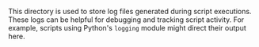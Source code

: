 This directory is used to store log files generated during script executions. These logs can be helpful for debugging and tracking script activity. For example, scripts using Python's `logging` module might direct their output here.
